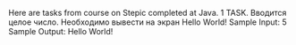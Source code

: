 Here are tasks from course on Stepic completed at Java. 
1 TASK. 
Вводится целое число. Необходимо вывести на экран Hello World!﻿ 
Sample Input: 5 
Sample Output: Hello World! 
